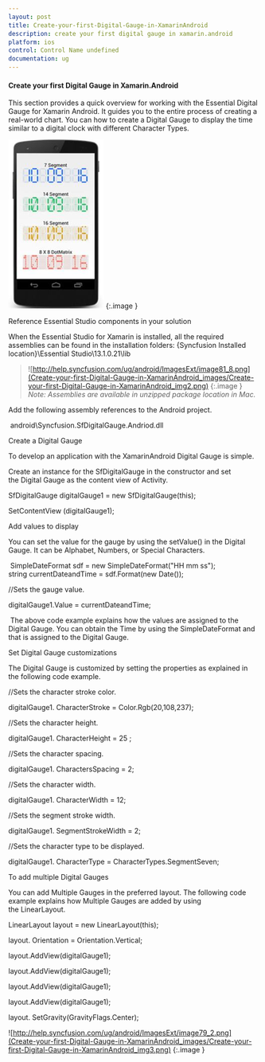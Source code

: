 ```yaml
---
layout: post
title: Create-your-first-Digital-Gauge-in-XamarinAndroid
description: create your first digital gauge in xamarin.android
platform: ios
control: Control Name undefined
documentation: ug
---
```


#### Create your first Digital Gauge in Xamarin.Android

This section provides a quick overview for working with the Essential Digital Gauge for Xamarin Android. It guides you to the entire process of creating a real-world chart. You can how to create a Digital Gauge to display the time similar to a digital clock with different Character Types.

![](Create-your-first-Digital-Gauge-in-XamarinAndroid_images/Create-your-first-Digital-Gauge-in-XamarinAndroid_img1.jpeg)
{:.image }


Reference Essential Studio components in your solution

When the Essential Studio for Xamarin is installed, all the required assemblies can be found in the installation folders: {Syncfusion Installed location}\Essential Studio\13.1.0.21\lib

> ![http://help.syncfusion.com/ug/android/ImagesExt/image81_8.png](Create-your-first-Digital-Gauge-in-XamarinAndroid_images/Create-your-first-Digital-Gauge-in-XamarinAndroid_img2.png)
{:.image }
_Note: Assemblies are available in unzipped package location in Mac._

Add the following assembly references to the Android project.

 android\Syncfusion.SfDigitalGauge.Andriod.dll



Create a Digital Gauge

To develop an application with the XamarinAndroid Digital Gauge is simple. 

Create an instance for the SfDigitalGauge in the constructor and set the Digital Gauge as the content view of Activity.

SfDigitalGauge digitalGauge1 = new SfDigitalGauge(this);

SetContentView (digitalGauge1);



Add values to display

You can set the value for the gauge by using the setValue() in the Digital Gauge. It can be Alphabet, Numbers, or Special Characters.

 SimpleDateFormat sdf = new SimpleDateFormat("HH mm ss");
string currentDateandTime = sdf.Format(new Date()); 

//Sets the gauge value.

digitalGauge1.Value = currentDateandTime;

 The above code example explains how the values are assigned to the Digital Gauge. You can obtain the Time by using the SimpleDateFormat and that is assigned to the Digital Gauge. 

Set Digital Gauge customizations

The Digital Gauge is customized by setting the properties as explained in the following code example.

//Sets the character stroke color.

digitalGauge1. CharacterStroke = Color.Rgb(20,108,237);

//Sets the character height.

digitalGauge1. CharacterHeight = 25 ;

//Sets the character spacing.

digitalGauge1. CharactersSpacing = 2;

//Sets the character width.

digitalGauge1. CharacterWidth = 12;

//Sets the segment stroke width.

digitalGauge1. SegmentStrokeWidth = 2;

//Sets the character type to be displayed.

digitalGauge1. CharacterType = CharacterTypes.SegmentSeven; 



To add multiple Digital Gauges

You can add Multiple Gauges in the preferred layout. The following code example explains how Multiple Gauges are added by using the LinearLayout.

LinearLayout layout = new LinearLayout(this);

layout. Orientation = Orientation.Vertical;

layout.AddView(digitalGauge1);

layout.AddView(digitalGauge1);

layout.AddView(digitalGauge1);

layout.AddView(digitalGauge1);

layout. SetGravity(GravityFlags.Center);

![http://help.syncfusion.com/ug/android/ImagesExt/image79_2.png](Create-your-first-Digital-Gauge-in-XamarinAndroid_images/Create-your-first-Digital-Gauge-in-XamarinAndroid_img3.png)
{:.image }


